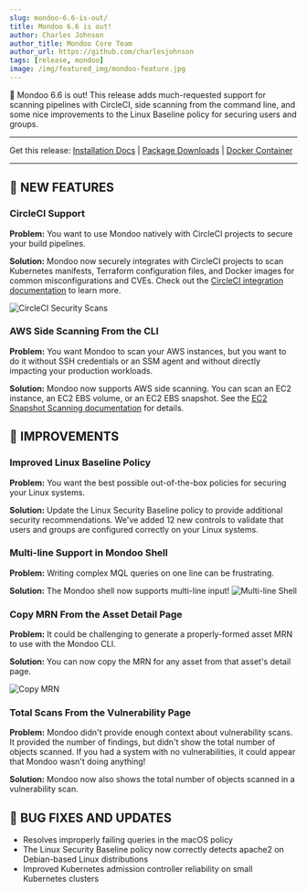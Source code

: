 ```yaml
---
slug: mondoo-6.6-is-out/
title: Mondoo 6.6 is out!
author: Charles Johnson
author_title: Mondoo Core Team
author_url: https://github.com/charlesjohnson
tags: [release, mondoo]
image: /img/featured_img/mondoo-feature.jpg
---
```


🥳 Mondoo 6.6 is out! This release adds much-requested support for scanning pipelines with CircleCI, side scanning from the command line, and some nice improvements to the Linux Baseline policy for securing users and groups.

---

Get this release: [Installation Docs](/cnspec/) | [Package Downloads](https://releases.mondoo.com/mondoo/) | [Docker Container](https://hub.docker.com/r/mondoo/client)

---

## 🎉 NEW FEATURES

### CircleCI Support

**Problem:** You want to use Mondoo natively with CircleCI projects to secure your build pipelines.

**Solution:** Mondoo now securely integrates with CircleCI projects to scan Kubernetes manifests, Terraform configuration files, and Docker images for common misconfigurations and CVEs. Check out the [CircleCI integration documentation](/platform/infra/supply/cicd/circleci/) to learn more.

![CircleCI Security Scans](/img/releases/2022-07-12-mondoo-6.6-is-out/circleci.jpg)

### AWS Side Scanning From the CLI

**Problem:** You want Mondoo to scan your AWS instances, but you want to do it without SSH credentials or an SSM agent and without directly impacting your production workloads.

**Solution:** Mondoo now supports AWS side scanning. You can scan an EC2 instance, an EC2 EBS volume, or an EC2 EBS snapshot. See the [EC2 Snapshot Scanning documentation](/platform/infra/cloud/aws/aws-ebs-snapshot-scan/) for details.

## 🧹 IMPROVEMENTS

### Improved Linux Baseline Policy

**Problem:** You want the best possible out-of-the-box policies for securing your Linux systems.

**Solution:** Update the Linux Security Baseline policy to provide additional security recommendations. We've added 12 new controls to validate that users and groups are configured correctly on your Linux systems.

### Multi-line Support in Mondoo Shell

**Problem:** Writing complex MQL queries on one line can be frustrating.

**Solution:** The Mondoo shell now supports multi-line input!
![Multi-line Shell](/img/releases/2022-07-12-mondoo-6.6-is-out/multi_line_shell.gif)

### Copy MRN From the Asset Detail Page

**Problem:** It could be challenging to generate a properly-formed asset MRN to use with the Mondoo CLI.

**Solution:** You can now copy the MRN for any asset from that asset's detail page.

![Copy MRN](/img/releases/2022-07-12-mondoo-6.6-is-out/copy_mrn.png)

### Total Scans From the Vulnerability Page

**Problem:** Mondoo didn't provide enough context about vulnerability scans. It provided the number of findings, but didn't show the total number of objects scanned. If you had a system with no vulnerabilities, it could appear that Mondoo wasn't doing anything!

**Solution:** Mondoo now also shows the total number of objects scanned in a vulnerability scan.

## 🐛 BUG FIXES AND UPDATES

- Resolves improperly failing queries in the macOS policy
- The Linux Security Baseline policy now correctly detects apache2 on Debian-based Linux distributions
- Improved Kubernetes admission controller reliability on small Kubernetes clusters
